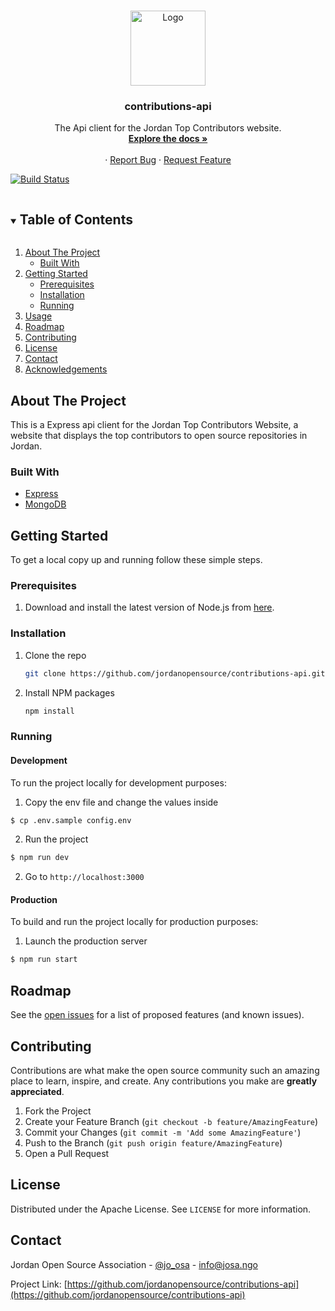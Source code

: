 <!-- PROJECT LOGO -->
<br />
<p align="center">
  <a href="https://github.com/jordanopensource/contributions-api">
    <img src=".github/images/logo.svg" alt="Logo" width="120" height="120">
  </a>

  <h3 align="center">contributions-api</h3>

  <p align="center">
     The Api client for the Jordan Top Contributors website.
    <br />
    <a href="https://github.com/jordanopensource/contributions-api"><strong>Explore the docs »</strong></a>
    <br />
    <br />
    <!-- <a href="https://josa.ngo">Visit the Portal</a> -->
    ·
    <a href="https://github.com/jordanopensource/contributions-api/issues">Report Bug</a>
    ·
    <a href="https://github.com/jordanopensource/contributions-api/issues">Request Feature</a>
  </p>
</p>

[![Build Status](https://builds.josa.ngo/api/badges/jordanopensource/contributions-api/status.svg?ref=refs/heads/development)](https://builds.josa.ngo/jordanopensource/contributions-api)

<!-- TABLE OF CONTENTS -->
<details open="open">
  <summary><h2 style="display: inline-block">Table of Contents</h2></summary>
  <ol>
    <li>
      <a href="#about-the-project">About The Project</a>
      <ul>
        <li><a href="#built-with">Built With</a></li>
      </ul>
    </li>
    <li>
      <a href="#getting-started">Getting Started</a>
      <ul>
        <li><a href="#prerequisites">Prerequisites</a></li>
        <li><a href="#installation">Installation</a></li>
        <li><a href="#running">Running</a></li>
      </ul>
    </li>
    <li><a href="#usage">Usage</a></li>
    <li><a href="#roadmap">Roadmap</a></li>
    <li><a href="#contributing">Contributing</a></li>
    <li><a href="#license">License</a></li>
    <li><a href="#contact">Contact</a></li>
    <li><a href="#acknowledgements">Acknowledgements</a></li>
  </ol>
</details>

<!-- ABOUT THE PROJECT -->

## About The Project

This is a Express api client for the Jordan Top Contributors Website, a website that displays the top contributors to open source repositories in Jordan.

### Built With

- [Express](https://expressjs.com/)
- [MongoDB](https://www.mongodb.com/)

<!-- GETTING STARTED -->

## Getting Started

To get a local copy up and running follow these simple steps.

### Prerequisites

1. Download and install the latest version of Node.js from [here](https://nodejs.org/en/download/).

### Installation

1. Clone the repo
   ```sh
   git clone https://github.com/jordanopensource/contributions-api.git
   ```
2. Install NPM packages
   ```sh
   npm install
   ```

### Running

#### Development

To run the project locally for development purposes:

1. Copy the env file and change the values inside

```sh
$ cp .env.sample config.env
```

2. Run the project

```sh
$ npm run dev
```

2. Go to `http://localhost:3000`

#### Production

To build and run the project locally for production purposes:

1. Launch the production server

```sh
$ npm run start
```

<!-- ROADMAP -->

## Roadmap

See the [open issues](https://github.com/jordanopensource/contributions-api/issues) for a list of proposed features (and known issues).

<!-- CONTRIBUTING -->

## Contributing

Contributions are what make the open source community such an amazing place to learn, inspire, and create. Any contributions you make are **greatly appreciated**.

1. Fork the Project
2. Create your Feature Branch (`git checkout -b feature/AmazingFeature`)
3. Commit your Changes (`git commit -m 'Add some AmazingFeature'`)
4. Push to the Branch (`git push origin feature/AmazingFeature`)
5. Open a Pull Request

<!-- LICENSE -->

## License

Distributed under the Apache License. See `LICENSE` for more information.

<!-- CONTACT -->

## Contact

Jordan Open Source Association - [@jo_osa](https://twitter.com/@jo_osa) - info@josa.ngo

Project Link: [https://github.com/jordanopensource/contributions-api](https://github.com/jordanopensource/contributions-api)
